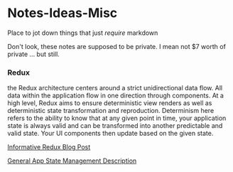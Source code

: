 # Notes-Ideas-Misc
Place to jot down things that just *require* markdown

Don't look, these notes are supposed to be private.  I mean not $7 worth of private ... but still.


### Redux
the Redux architecture centers around a strict unidirectional data flow. All data within the application flow in one direction through components. At a high level, Redux aims to ensure deterministic view renders as well as deterministic state transformation and reproduction. Determinism here refers to the ability to know that at any given point in time, your application state is always valid and can be transformed into another predictable and valid state. Your UI components then update based on the given state.

[Informative Redux Blog Post](https://hackernoon.com/lessons-learned-implementing-redux-on-android-cba1bed40c41)

[General App State Management Description](https://android.jlelse.eu/redux-rxkotlin-rxswift-awesome-native-mobile-apps-introduction-part-1-4ea7fa3be319)
